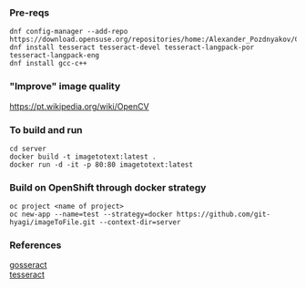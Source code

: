 ### Pre-reqs
~~~
dnf config-manager --add-repo https://download.opensuse.org/repositories/home:/Alexander_Pozdnyakov/CentOS_8/
dnf install tesseract tesseract-devel tesseract-langpack-por tesseract-langpack-eng
dnf install gcc-c++
~~~

### "Improve" image quality
https://pt.wikipedia.org/wiki/OpenCV


### To build and run
~~~
cd server
docker build -t imagetotext:latest .
docker run -d -it -p 80:80 imagetotext:latest
~~~

### Build on OpenShift through docker strategy
~~~
oc project <name of project>
oc new-app --name=test --strategy=docker https://github.com/git-hyagi/imageToFile.git --context-dir=server
~~~


### References
[gosseract](https://github.com/otiai10/gosseract/)  
[tesseract](https://github.com/tesseract-ocr/tesseract/wiki)
